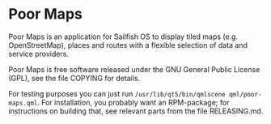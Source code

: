 Poor Maps
=========

Poor Maps is an application for Sailfish OS to display tiled maps
(e.g. OpenStreetMap), places and routes with a flexible selection
of data and service providers.

Poor Maps is free software released under the GNU General Public
License (GPL), see the file COPYING for details.

For testing purposes you can just run
`/usr/lib/qt5/bin/qmlscene qml/poor-maps.qml`.
For installation, you probably want an RPM-package; for instructions
on building that, see relevant parts from the file RELEASING.md.
